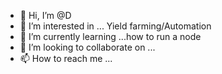 - 👋 Hi, I’m @D
- 👀 I’m interested in ... Yield farming/Automation
- 🌱 I’m currently learning ...how to run a node
- 💞️ I’m looking to collaborate on ...
- 📫 How to reach me ...

<!---
DN29/DN29 is a ✨ special ✨ repository because its `README.md` (this file) appears on your GitHub profile.
You can click the Preview link to take a look at your changes.
--->
